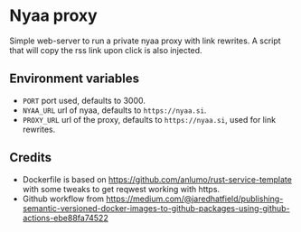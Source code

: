 # Nyaa proxy

Simple web-server to run a private nyaa proxy with link rewrites. A script that will copy the rss link upon click is also injected.

## Environment variables

- `PORT` port used, defaults to 3000.
- `NYAA_URL` url of nyaa, defaults to `https://nyaa.si`.
- `PROXY_URL` url of the proxy, defaults to `https://nyaa.si`, used for link rewrites.

## Credits

- Dockerfile is based on https://github.com/anlumo/rust-service-template with some tweaks to get reqwest working with https.
- Github workflow from https://medium.com/@jaredhatfield/publishing-semantic-versioned-docker-images-to-github-packages-using-github-actions-ebe88fa74522
